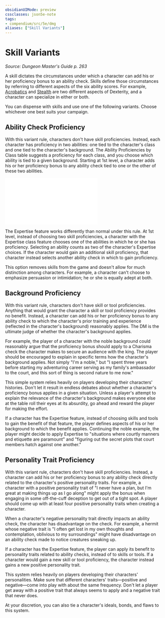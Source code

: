 ```yaml
---
obsidianUIMode: preview
cssclasses: json5e-note
tags:
- compendium/src/5e/dmg
aliases: ["Skill Variants"]
---
```

# Skill Variants
*Source: Dungeon Master's Guide p. 263* 

A skill dictates the circumstances under which a character can add his or her proficiency bonus to an ability check. Skills define those circumstances by referring to different aspects of the six ability scores. For example, [Acrobatics](rules/skills.md#Acrobatics) and [Stealth](rules/skills.md#Stealth) are two different aspects of Dexterity, and a character can specialize in either or both.

You can dispense with skills and use one of the following variants. Choose whichever one best suits your campaign.

## Ability Check Proficiency

With this variant rule, characters don't have skill proficiencies. Instead, each character has proficiency in two abilities: one tied to the character's class and one tied to the character's background. The Ability Proficiencies by Class table suggests a proficiency for each class, and you choose which ability is tied to a given background. Starting at 1st level, a character adds his or her proficiency bonus to any ability check tied to one or the other of these two abilities.

![Ability Check Proficiency by Class](compendium/tables/ability-check-proficiency-by-class.md)

The Expertise feature works differently than normal under this rule. At 1st level, instead of choosing two skill proficiencies, a character with the Expertise class feature chooses one of the abilities in which he or she has proficiency. Selecting an ability counts as two of the character's Expertise choices. If the character would gain an additional skill proficiency, that character instead selects another ability check in which to gain proficiency.

This option removes skills from the game and doesn't allow for much distinction among characters. For example, a character can't choose to emphasize persuasion or intimidation; he or she is equally adept at both.

## Background Proficiency

With this variant rule, characters don't have skill or tool proficiencies. Anything that would grant the character a skill or tool proficiency provides no benefit. Instead, a character can add his or her proficiency bonus to any ability check to which the character's prior training and experience (reflected in the character's background) reasonably applies. The DM is the ultimate judge of whether the character's background applies.

For example, the player of a character with the noble background could reasonably argue that the proficiency bonus should apply to a Charisma check the character makes to secure an audience with the king. The player should be encouraged to explain in specific terms how the character's background applies. Not simply "I'm a noble," but "I spent three years before starting my adventuring career serving as my family's ambassador to the court, and this sort of thing is second nature to me now."

This simple system relies heavily on players developing their characters' histories. Don't let it result in endless debates about whether a character's proficiency bonus applies in a given situation. Unless a player's attempt to explain the relevance of the character's background makes everyone else at the table roll their eyes at its absurdity, go ahead and reward the player for making the effort.

If a character has the Expertise feature, instead of choosing skills and tools to gain the benefit of that feature, the player defines aspects of his or her background to which the benefit applies. Continuing the noble example, the player might decide to apply Expertise to "situations where courtly manners and etiquette are paramount" and "figuring out the secret plots that court members hatch against one another."

## Personality Trait Proficiency

With this variant rule, characters don't have skill proficiencies. Instead, a character can add his or her proficiency bonus to any ability check directly related to the character's positive personality traits. For example, a character with a positive personality trait of "I never have a plan, but I'm great at making things up as I go along" might apply the bonus when engaging in some off-the-cuff deception to get out of a tight spot. A player should come up with at least four positive personality traits when creating a character.

When a character's negative personality trait directly impacts an ability check, the character has disadvantage on the check. For example, a hermit whose negative trait is "I often get lost in my own thoughts and contemplation, oblivious to my surroundings" might have disadvantage on an ability check made to notice creatures sneaking up.

If a character has the Expertise feature, the player can apply its benefit to personality traits related to ability checks, instead of to skills or tools. If a character would gain a new skill or tool proficiency, the character instead gains a new positive personality trait.

This system relies heavily on players developing their characters' personalities. Make sure that different characters' traits—positive and negative—come into play with about the same frequency. Don't let a player get away with a positive trait that always seems to apply and a negative trait that never does.

At your discretion, you can also tie a character's ideals, bonds, and flaws to this system.